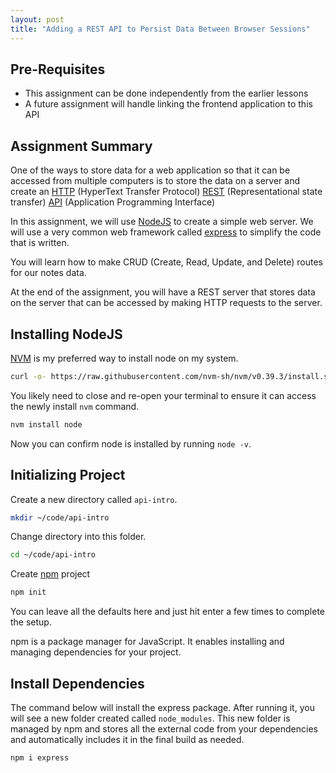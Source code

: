 ```yaml
---
layout: post
title: "Adding a REST API to Persist Data Between Browser Sessions"
---
```


## Pre-Requisites

- This assignment can be done independently from the earlier lessons
- A future assignment will handle linking the frontend application to this API

## Assignment Summary

One of the ways to store data for a web application so that it can be accessed from multiple computers is to store the data on a server and create an [HTTP](https://en.wikipedia.org/wiki/Hypertext_Transfer_Protocol) (HyperText Transfer Protocol) [REST](https://en.wikipedia.org/wiki/Representational_state_transfer) (Representational state transfer) [API](https://en.wikipedia.org/wiki/API) (Application Programming Interface)

In this assignment, we will use [NodeJS](https://nodejs.org/en/) to create a simple web server. We will use a very common web framework called [express](https://expressjs.com/) to simplify the code that is written.

You will learn how to make CRUD (Create, Read, Update, and Delete) routes for our notes data.

At the end of the assignment, you will have a REST server that stores data on the server that can be accessed by making HTTP requests to the server.

## Installing NodeJS

[NVM](https://github.com/nvm-sh/nvm#install--update-script) is my preferred way to install node on my system.

```bash
curl -o- https://raw.githubusercontent.com/nvm-sh/nvm/v0.39.3/install.sh | bash
```

You likely need to close and re-open your terminal to ensure it can access the newly install `nvm` command.

```bash
nvm install node
```

Now you can confirm node is installed by running `node -v`.

## Initializing Project

Create a new directory called `api-intro`.

```bash
mkdir ~/code/api-intro
```

Change directory into this folder.

```bash
cd ~/code/api-intro
```

Create [npm](https://www.npmjs.com/) project

```bash
npm init
```

You can leave all the defaults here and just hit enter a few times to complete the setup.

npm is a package manager for JavaScript. It enables installing and managing dependencies for your project.

## Install Dependencies

The command below will install the express package. After running it, you will see a new folder created called `node_modules`. This new folder is managed by npm and stores all the external code from your dependencies and automatically includes it in the final build as needed.

```bash
npm i express
```

